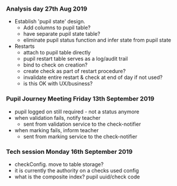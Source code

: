 ### Analysis day 27th Aug 2019
- Establish 'pupil state' design.
  - Add columns to pupil table?
  - have separate pupil state table?
  - eliminate pupil status function and infer state from pupil state
- Restarts
  - attach to pupil table directly
  - pupil restart table serves as a log/audit trail
  - bind to check on creation?
  - create check as part of restart procedure?
  - invalidate entire restart & check at end of day if not used?
  - is this OK with UX/business?

### Pupil Journey Meeting Friday 13th September 2019
- pupil logged on still required - not a status anymore
- when validation fails, notify teacher
  - sent from validation service to the check-notifier
- when marking fails, inform teacher
  - sent from marking service to the check-notifier

### Tech session Monday 16th September 2019
- checkConfig.  move to table storage?
- it is currently the authority on a checks used config
- what is the composite index? pupil uuid/check code
